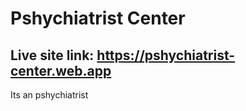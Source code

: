 # Pshychiatrist Center

## Live site link: https://pshychiatrist-center.web.app

Its an pshychiatrist 